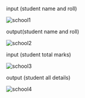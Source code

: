 input (student name and roll)

![school1](https://user-images.githubusercontent.com/90089785/182548347-fd8bb6df-82cf-4725-8720-acf6b630e098.PNG)

output(student name and roll)

![school2](https://user-images.githubusercontent.com/90089785/182548481-d3723d31-44d5-4577-a96a-39914ddfde61.PNG)

input (student total marks)

![school3](https://user-images.githubusercontent.com/90089785/182548516-e83395c3-1eb7-4045-9359-9d8b82d3ed17.PNG)

output (student all details)

![school4](https://user-images.githubusercontent.com/90089785/182548543-9afdc590-4215-45d0-9d46-b857755902b4.PNG)
